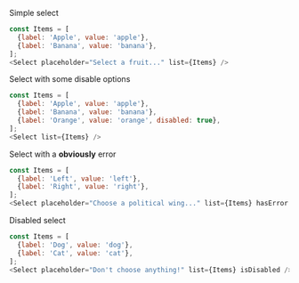 Simple select

```js
const Items = [
  {label: 'Apple', value: 'apple'},
  {label: 'Banana', value: 'banana'},
];
<Select placeholder="Select a fruit..." list={Items} />
```

Select with some disable options

```js
const Items = [
  {label: 'Apple', value: 'apple'},
  {label: 'Banana', value: 'banana'},
  {label: 'Orange', value: 'orange', disabled: true},
];
<Select list={Items} />
```

Select with a **obviously** error

```js
const Items = [
  {label: 'Left', value: 'left'},
  {label: 'Right', value: 'right'},
];
<Select placeholder="Choose a political wing..." list={Items} hasError />
```

Disabled select

```js
const Items = [
  {label: 'Dog', value: 'dog'},
  {label: 'Cat', value: 'cat'},
];
<Select placeholder="Don't choose anything!" list={Items} isDisabled />
```

